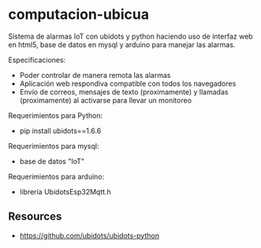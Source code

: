 # computacion-ubicua
Sistema de alarmas IoT con ubidots y python haciendo uso de interfaz web en html5, base de datos en mysql y arduino para manejar las alarmas.

Especificaciones:

* Poder controlar de manera remota las alarmas
* Aplicación web respondiva compatible con todos los navegadores
* Envío de correos, mensajes de texto (proximamente) y llamadas (proximamente) al activarse para llevar un monitoreo

Requerimientos para Python:

* pip install ubidots==1.6.6

Requerimientos para mysql:

* base de datos "IoT"

Requerimientos para arduino:

* librería UbidotsEsp32Mqtt.h

## Resources

* https://github.com/ubidots/ubidots-python